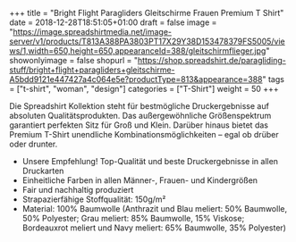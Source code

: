 +++
title = "Bright Flight Paragliders   Gleitschirme Frauen Premium T Shirt"
date = 2018-12-28T18:51:05+01:00
draft = false
image = "https://image.spreadshirtmedia.net/image-server/v1/products/T813A388PA3803PT17X29Y38D153478379FS5005/views/1,width=650,height=650,appearanceId=388/gleitschirmflieger.jpg"
showonlyimage = false
shopurl = "https://shop.spreadshirt.de/paragliding-stuff/bright+flight+paragliders+gleitschirme-A5bdd9121e447427a4c064e5e?productType=813&appearance=388"
tags = ["t-shirt", "woman", "design"]
categories = ["T-Shirt"]
weight = 50
+++

Die Spreadshirt Kollektion steht f&#xFC;r bestm&#xF6;gliche Druckergebnisse auf absoluten Qualit&#xE4;tsprodukten. Das au&#xDF;ergew&#xF6;hnliche Gr&#xF6;&#xDF;enspektrum garantiert perfekten Sitz f&#xFC;r Gro&#xDF; und Klein. 
Dar&#xFC;ber hinaus bietet das Premium T-Shirt unendliche Kombinationsm&#xF6;glichkeiten &#x2013; egal ob dr&#xFC;ber oder drunter.
<ul class="listMCE">
<li>Unsere Empfehlung! Top-Qualit&#xE4;t und beste Druckergebnisse in allen Druckarten</li>
<li>Einheitliche Farben in allen M&#xE4;nner-, Frauen- und Kindergr&#xF6;&#xDF;en</li>
<li>Fair und nachhaltig produziert</li>
<li>Strapazierf&#xE4;hige Stoffqualit&#xE4;t: 150g/m&#xB2;</li>
<li>Material: 100% Baumwolle (Anthrazit und Blau meliert: 50% Baumwolle, 50% Polyester; Grau meliert: 85% Baumwolle, 15% Viskose; Bordeauxrot meliert und Navy meliert: 65% Baumwolle, 35% Polyester)</li>
</ul>
